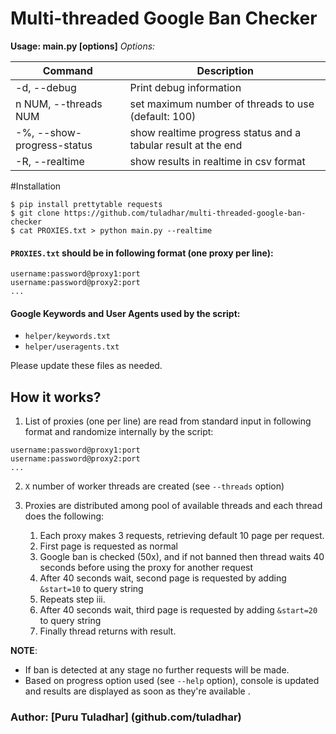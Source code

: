 # Multi-threaded Google Ban Checker


**Usage: main.py [options]**
*Options:*

|   Command    |  Description |
| ------------ | ------------ |
|   -d, --debug   |  Print debug information |
|  n NUM, --threads  NUM |    set maximum number of threads to use (default: 100)  |
|  -%, --show-progress-status |    show realtime progress status and a tabular result at the end  |
|  -R, --realtime |    show results in realtime in csv format  |



#Installation


```shell
$ pip install prettytable requests
$ git clone https://github.com/tuladhar/multi-threaded-google-ban-checker
$ cat PROXIES.txt > python main.py --realtime
```

#### `PROXIES.txt` should be in following format (one proxy per line):
```
username:password@proxy1:port
username:password@proxy2:port
...
```

#### Google Keywords and User Agents used by the script:
- `helper/keywords.txt`
- `helper/useragents.txt`

Please update these files as needed.

How it works?
-------------

1. List of proxies (one per line) are read from standard input in following format and randomize internally by the script:
  ```
  username:password@proxy1:port
  username:password@proxy2:port
  ...
  ```

2. `X` number of worker threads are created (see `--threads` option)

3. Proxies are distributed among pool of available threads and each thread does the following:

	1. Each proxy makes 3 requests, retrieving default 10 page per request.
	2. First page is requested as normal
	3. Google ban is checked (50x), and if not banned then thread waits 40 seconds before using the proxy for another request
	4. After 40 seconds wait, second page is requested by adding `&start=10` to query string
	5. Repeats step iii.
	6. After 40 seconds wait, third page is requested by adding `&start=20` to query string
	7. Finally thread returns with result.





**NOTE**:
- If ban is detected at any stage no further requests will be made.
- Based on progress option used (see `--help` option), console is updated and results are displayed as soon as they're available .


### Author: [Puru Tuladhar] (github.com/tuladhar)
